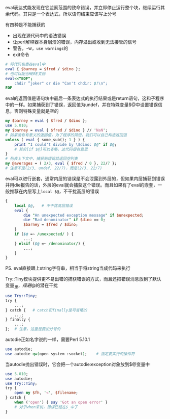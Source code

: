 eval表达式能发现在它监察范围的致命错误，并立即停止运行整个块，继续运行其余代码。其只是一个表达式，所以语句结束应该写上分号

有四种是不能捕获的
  - 出现在源代码中的语法错误
  - 让perl解释器本身崩溃的错误，内存溢出或收到无法接管的信号
  - 警告，-w，`use warnings`的
  - exit命令
```perl
# 将代码包裹在eval中
eval { $barney = $fred / $dino };
# 也可以配合HERE文档
eval<<"EOF";
    chdir ”joker" or die "Can't chdir: $!\n";
EOF
```
eval的返回值是语句块中最后一条表达式的执行结果或是return语句，这和子程序中的一样。如果捕获到了错误，返回值为undef，并在特殊变量$@中设置错误信息，否则特殊变量就是空的
```perl
my $barney = eval { $fred / $dino };
use 5.010;
my $barney = eval { $fred / $dino } // 'NaN';
# 如果没有有意义的返回值，为了程序的简短，我们可以自己构造返回值
unless ( eval { some_sub(); 1 } ) {
    print "I could't divide by \$dino: $@" if $@;
    # 其实[if $@]可以省略，这代码很有意思
}
# 列表上下文中，捕获到错误就返回空列表
my @averages = ( 2/3, eval { $fred / 0 }, 22/7 };
# 注意不是(2/3, undef, 22/7)，而是(2/3, 22/7)
```
eval可以进行嵌套，通常内层的错误是不会泄露到外层的，但如果内层捕获到错误并用die报告的话，外层的eval就会捕获这个错误。而且如果有了eval的嵌套，一般推荐在内层写上`local $@`，不干扰高层的错误
```perl
{
    local $@,   # 不干扰高层错误
    eval {
        die "An unexpected exception message" if $unexpected;
        die "Bad denominator" if $dino == 0;
        $barney = $fred / $dino;
    }
    if ($@ =~ /unexpected/ ) {
        ...;
    } elsif ($@ =~ /denominator/) {
        ...;
    }
}
```
PS. eval直接跟上string字符串，相当于将string当成代码来执行

Try::Tiny模块提供更不易出错的捕获错误的方式，而且还把错误消息放到了默认变量$_里，规避$@的潜在干扰
```perl
use Try::Tiny;
try {
    ...;
} catch {   # catch和finally是可省略的
    ...;
} finally {
    ...;
};  # 注意，这里是要加分号的
```
autodie正如名字说的一样，需要Perl 5.10.1
```perl
use autodie;
use autodie qw(open system :socket);    # 指定要实行的操作符
```
当autodie抛出错误时，它会把一个autodie:exception对象放到$@变量中
```perl
use 5.010;
use autodie;
use Try::Tiny;
try {
    open my $fh, '<', $filename;
} catch {
    when ('open') { say 'Got an open error' }
    # 对于when来说，错误已经在$_中了
}
```
